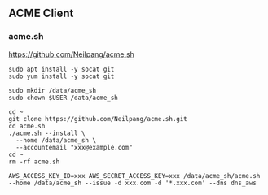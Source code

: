 ## ACME Client

### acme.sh

https://github.com/Neilpang/acme.sh

```
sudo apt install -y socat git
sudo yum install -y socat git
```

```
sudo mkdir /data/acme_sh
sudo chown $USER /data/acme_sh

cd ~
git clone https://github.com/Neilpang/acme.sh.git
cd acme.sh
./acme.sh --install \
  --home /data/acme_sh \
  --accountemail "xxx@example.com"
cd ~
rm -rf acme.sh
```

```
AWS_ACCESS_KEY_ID=xxx AWS_SECRET_ACCESS_KEY=xxx /data/acme_sh/acme.sh --home /data/acme_sh --issue -d xxx.com -d '*.xxx.com' --dns dns_aws
```
